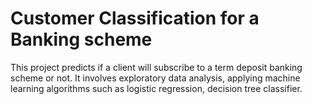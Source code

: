 # Customer Classification for a Banking scheme
This project predicts if a client will subscribe to a term deposit banking scheme or
not. It involves exploratory data analysis, applying machine learning algorithms such
as logistic regression, decision tree classifier.
